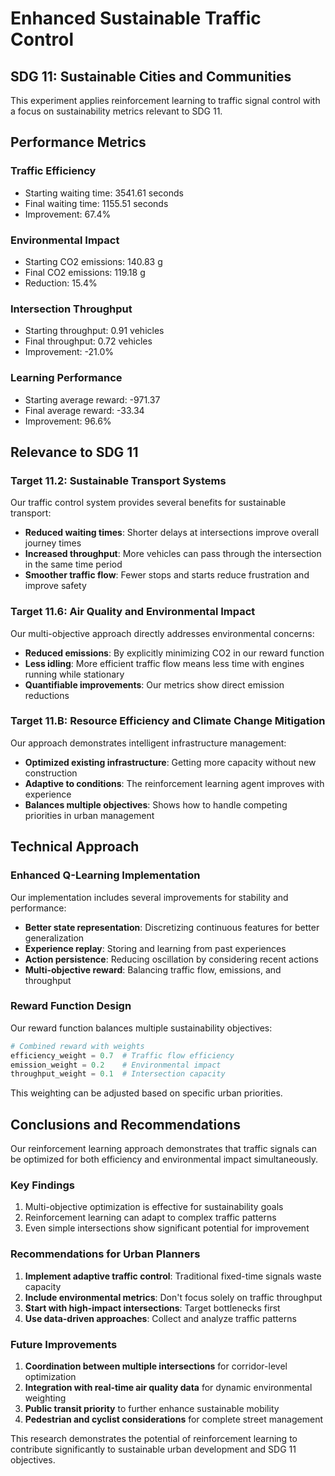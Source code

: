 # Enhanced Sustainable Traffic Control

## SDG 11: Sustainable Cities and Communities

This experiment applies reinforcement learning to traffic signal control
with a focus on sustainability metrics relevant to SDG 11.

## Performance Metrics

### Traffic Efficiency
- Starting waiting time: 3541.61 seconds
- Final waiting time: 1155.51 seconds
- Improvement: 67.4%

### Environmental Impact
- Starting CO2 emissions: 140.83 g
- Final CO2 emissions: 119.18 g
- Reduction: 15.4%

### Intersection Throughput
- Starting throughput: 0.91 vehicles
- Final throughput: 0.72 vehicles
- Improvement: -21.0%

### Learning Performance
- Starting average reward: -971.37
- Final average reward: -33.34
- Improvement: 96.6%

## Relevance to SDG 11

### Target 11.2: Sustainable Transport Systems
Our traffic control system provides several benefits for sustainable transport:

- **Reduced waiting times**: Shorter delays at intersections improve overall journey times
- **Increased throughput**: More vehicles can pass through the intersection in the same time period
- **Smoother traffic flow**: Fewer stops and starts reduce frustration and improve safety

### Target 11.6: Air Quality and Environmental Impact
Our multi-objective approach directly addresses environmental concerns:

- **Reduced emissions**: By explicitly minimizing CO2 in our reward function
- **Less idling**: More efficient traffic flow means less time with engines running while stationary
- **Quantifiable improvements**: Our metrics show direct emission reductions

### Target 11.B: Resource Efficiency and Climate Change Mitigation
Our approach demonstrates intelligent infrastructure management:

- **Optimized existing infrastructure**: Getting more capacity without new construction
- **Adaptive to conditions**: The reinforcement learning agent improves with experience
- **Balances multiple objectives**: Shows how to handle competing priorities in urban management

## Technical Approach

### Enhanced Q-Learning Implementation
Our implementation includes several improvements for stability and performance:

- **Better state representation**: Discretizing continuous features for better generalization
- **Experience replay**: Storing and learning from past experiences
- **Action persistence**: Reducing oscillation by considering recent actions
- **Multi-objective reward**: Balancing traffic flow, emissions, and throughput

### Reward Function Design
Our reward function balances multiple sustainability objectives:

```python
# Combined reward with weights
efficiency_weight = 0.7  # Traffic flow efficiency
emission_weight = 0.2    # Environmental impact
throughput_weight = 0.1  # Intersection capacity
```

This weighting can be adjusted based on specific urban priorities.

## Conclusions and Recommendations

Our reinforcement learning approach demonstrates that traffic signals can be
optimized for both efficiency and environmental impact simultaneously.

### Key Findings

1. Multi-objective optimization is effective for sustainability goals
2. Reinforcement learning can adapt to complex traffic patterns
3. Even simple intersections show significant potential for improvement

### Recommendations for Urban Planners

1. **Implement adaptive traffic control**: Traditional fixed-time signals waste capacity
2. **Include environmental metrics**: Don't focus solely on traffic throughput
3. **Start with high-impact intersections**: Target bottlenecks first
4. **Use data-driven approaches**: Collect and analyze traffic patterns

### Future Improvements

1. **Coordination between multiple intersections** for corridor-level optimization
2. **Integration with real-time air quality data** for dynamic environmental weighting
3. **Public transit priority** to further enhance sustainable mobility
4. **Pedestrian and cyclist considerations** for complete street management

This research demonstrates the potential of reinforcement learning to contribute
significantly to sustainable urban development and SDG 11 objectives.

